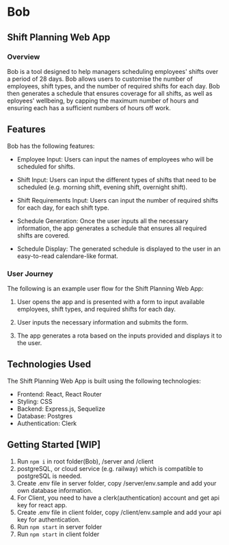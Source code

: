 # Bob

## Shift Planning Web App

### Overview

Bob is a tool designed to help managers scheduling employees' shifts over a period of 28 days. Bob allows users to customise the number of employees, shift types, and the number of required shifts for each day. Bob then generates a schedule that ensures coverage for all shifts, as well as eployees' wellbeing, by capping the maximum number of hours and ensuring each has a sufficient numbers of hours off work.

## Features

Bob has the following features:

- Employee Input: Users can input the names of employees who will be scheduled for shifts.

- Shift Input: Users can input the different types of shifts that need to be scheduled (e.g. morning shift, evening shift, overnight shift).

- Shift Requirements Input: Users can input the number of required shifts for each day, for each shift type.

- Schedule Generation: Once the user inputs all the necessary information, the app generates a schedule that ensures all required shifts are covered.

- Schedule Display: The generated schedule is displayed to the user in an easy-to-read calendare-like format.

### User Journey

The following is an example user flow for the Shift Planning Web App:

1. User opens the app and is presented with a form to input available employees, shift types, and required shifts for each day.

2. User inputs the necessary information and submits the form.

3. The app generates a rota based on the inputs provided and displays it to the user.

## Technologies Used

The Shift Planning Web App is built using the following technologies:

- Frontend: React, React Router
- Styling: CSS
- Backend: Express.js, Sequelize
- Database: Postgres
- Authentication: Clerk

## Getting Started [WIP]

1. Run `npm i` in root folder(Bob), /server and /client
2. postgreSQL, or cloud service (e.g. railway) which is compatible to postgreSQL is needed.
3. Create .env file in server folder, copy /server/env.sample and add your own database information.
4. For Client, you need to have a clerk(authentication) account and get api key for react app.
5. Create .env file in client folder, copy /client/env.sample and add your api key for authentication.
6. Run `npm start` in server folder
7. Run `npm start` in client folder
